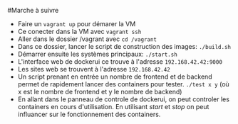 #Marche à suivre
* Faire un ``vagrant up`` pour démarer la VM
* Ce conecter dans la VM avec ``vagrant ssh``
* Aller dans le dossier /vagrant avec ``cd /vagrant``
* Dans ce dossier, lancer le script de construction des images: ``./build.sh``
* Démarrer ensuite les systèmes principaux: ``./start.sh``
* L'interface web de dockerui ce trouve à l'adresse ``192.168.42.42:9000``
* Les sites web se trouvent à l'adresse ``192.168.42.42``
* Un script prenant en entrée un nombre de frontend et de backend permet de rapidement lancer des containers pour tester. ``./test x y`` (où x est le nombre de frontend et y le nombre de backend)
* En allant dans le panneau de controle de dockerui, on peut controler les containers en cours d'utilisation. En utilisant *start* et *stop* on peut influancer sur le fonctionnement des containers.